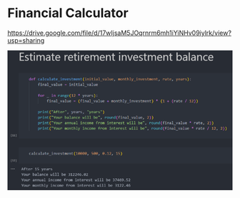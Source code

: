 # Financial Calculator

https://drive.google.com/file/d/17wIjsaM5JOqrnrm6mh1iYiNHv09iylrk/view?usp=sharing

![image](./images/preview.png)